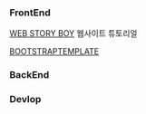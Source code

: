 ### FrontEnd
[WEB STORY BOY](https://wtss.tistory.com/) 웹사이트 튜토리얼

[BOOTSTRAPTEMPLATE]([https://wtss.tistory.com/](https://bootstrapmade.com/iportfolio-bootstrap-portfolio-websites-template/)) 

### BackEnd

### Devlop
